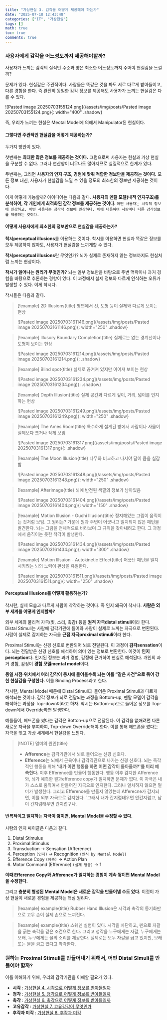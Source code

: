 ```yaml
---
title: "가상현실 3. 감각을 어떻게 제공해야 하는가"
date: "2025-07-18 12:43:48"
categories: ["IT", "가상현실"]
tags: []
math: true
toc: true
comments: true
---
```


### 사용자에게 감각을 어느정도까지 제공해야할까?
사용자가 느끼는 감각의 질적인 수준과 양은 최소한 어느정도까지 주어야 현실감을 느낄까?

문제가 있다. 현실감은 주관적이다. 사람들은 똑같은 것을 봐도 서로 다르게 받아들이고, 다른 경험을 한다. 즉 완전히 동일한 감각 정보를 제공해도 사용자가 느끼는 현실감은 다를 수 있다.

![Pasted image 20250703155124.png](/assets/img/posts/Pasted image 20250703155124.png){: width="400" .shadow}

즉, 우리가 느끼는 현실은 Meotal Model에 의해서 Manipulator된 현실이다.

#### 그렇다면 주관적인 현실감을 어떻게 제공하는가?
두가지 방안이 있다.

첫번째는 **최대한 많은 정보를 제공하는 것이다.** 그럼으로써 사용자는 현실과 가상 현실을 구분할 수 없다. 그러나 연산양이 너무나도 많아지므로 실질적으로 한계가 있다.

두번째는, 그러면 **사용자의 인지 구조, 경험에 맞춰 적합한 정보만을 제공하는 것이다.** 모든 정보 대신, 사용자가 현실감을 느낄 수 있을 정도의 최소한의 정보만 제공하는 것이다.

이게 어떻게 가능할까? 아이디어는 다음과 같다. **사용자의 멘탈 모델(내적 인지구조)를 분석하여, 각 개인에게 최적화된 감각 정보를 제공하는 것이다.** `어떤 사용자는 시각적 정보에 민감하고, 어떤 사용자는 청각적 정보에 민감하다. 이에 대응하여 사람마다 다른 감각정보를 제공하는 것이다.`

#### 어떻게 사용자에게 최소한의 정보만으로 현실감을 제공하는가?
**착시perceptual illusions**를 이용하는 것이다. 착시를 이용하면 현실과 똑같은 정보를 모두 제공하지 않아도, 사용자가 현실감을 느끼게할 수 있다. 

**착시perceptual illusions**란 무엇인가? 뇌가 실제로 존재하지 않는 정보까지도 현실처럼 느끼는 현상이다.

**착시가 일어나는 원리가 무엇인가?** 뇌는 일부 정보만을 바탕으로 주변 맥락이나 과거 경험을 바탕으로 추론하는 경향이 있다. 이 과정에서 실제 정보와 다르게 인식하는 오류가 발생할 수 있다. 이게 착시다.

착시들은 다음과 같다.

> [!example] 2D Illusions{title}
> 평면에서 선, 도형 등이 실제와 다르게 보이는 현상
> 
> ![Pasted image 20250703161146.png](/assets/img/posts/Pasted image 20250703161146.png){: width="250" .shadow}

> [!example] Illusory Boundary Completion{title}
> 실제로는 없는 경계선이나 도형이 보이는 현상
> 
> ![Pasted image 20250703161214.png](/assets/img/posts/Pasted image 20250703161214.png){: .shadow}

> [!example] Blind spot{title}
> 실제로 끊겨져 있지만 이어져 보이는 현상
> 
> ![Pasted image 20250703161234.png](/assets/img/posts/Pasted image 20250703161234.png){: .shadow}

> [!example] Depth Illusion{title}
> 실제 공간과 다르게 깊이, 거리, 넓이를 인지하는 현상
> 
> ![Pasted image 20250703161249.png](/assets/img/posts/Pasted image 20250703161249.png){: width="250" .shadow}

> [!example] The Ames Room{title}
> 특수하게 설계된 방에서 사람이나 사물이 실제보다 크거나 작게 보임
> 
> ![Pasted image 20250703161317.png](/assets/img/posts/Pasted image 20250703161317.png){: .shadow}

> [!example] The Moon Illusion{title}
> 나무와 비교하고 나서야 달이 큼을 실감함
> 
> ![Pasted image 20250703161348.png](/assets/img/posts/Pasted image 20250703161348.png){: width="250" .shadow}

> [!example] Afterimage{title}
> 뇌에 반전된 색깔의 정보가 남아있음
> 
> ![Pasted image 20250703161404.png](/assets/img/posts/Pasted image 20250703161404.png){: width="150" .shadow}

> [!example] Motion Illusion - Ouchi Illusion{title}
> 정지해있는 그림이 움직이는 것처럼 보임. 그 원리는? 가운데 원과 주변이 어긋나고 일치되지 않은 패턴을 발견한다. 뇌는 그림을 전체적으로 바라보며 그 규칙을 찾아내려고 한다. 그 과정에서 움직이는 듯한 착각이 발생한다.
> 
> ![Pasted image 20250703161434.png](/assets/img/posts/Pasted image 20250703161434.png){: width="300" .shadow}

> [!example] Motion Illsuion - Autokinetic Effect{title}
> 어긋난 패턴을 일치시키려는 뇌의 노력이 환상을 유발한다.
> 
> ![Pasted image 20250703161511.png](/assets/img/posts/Pasted image 20250703161511.png){: width="250" .shadow}

#### Perceptual Illusions를 어떻게 활용하는가?
착시란, 실제 모습과 다르게 사람이 착각하는 것이다. 즉 인지 왜곡이 착시다. **사람은 외부 세계를 어떻게 인지할까?**

외부 세계의 물리적 자극(빛, 소리, 촉감) 등을 **원격 자극distal stimuli**이라 한다. Distal Stimuli는 사람에 감각기관에 들어와 사람이 실제로 느끼는 자극으로 변환된다. 사람이 실제로 감지하는 자극을 **근접 자극proximal stimuli**이라 한다.

Proximal Stimuli는 신경 신호로 변환되어 뇌로 전달된다. 이 과정이 **감각sensation**이다. 뇌는 전달받은 신경 신호를 해석하여 의미 있는 정보로 변환한다. 이것이 **인지perception**다. 인지된 정보는 과거 경험, 감정에 근거하여 현실로 해석된다. 개인의 과거 경험, 감정이 **경험 모델mental model**이다.

**동일 시점·위치에서 여러 감각이 동시에 들어올수록 뇌는 이를 “같은 사건”으로 묶어 강한 현실감을 구성한다.** 이를 Binding Process라고 한다.

착시란, Mental Model 때문에 Distal Stimuli과 들어온 Proximal Stimuli과 다르게 해석되는 것이다. 감각 정보가 뇌로 전달되는 과정을 Bottom-up, 멘탈 모델이 감각을 해석하는 과정을 Top-down이라고 하자. 착시는 Bottom-up으로 들어온 정보를 Top-down에서 Override하면 발생한다.

예를들어, 헤드폰을 썼다는 감각은 Botton-up으로 전달된다. 이 감각을 없애려면 다른 새로운 자극을 부여하여, Top-down Override해야 한다. 이를 통해 헤드폰을 썼다는 자극을 잊고 가상 세계에서 현실감을 느낀다.

> [!NOTE] 멀미의 원인{title}
> - **Afference**는 감각기관에서 뇌로 들어오는 신경 신호다. 
> - **Efference**는 뇌에서 근육이나 감각긱관으로 나가는 신경 신호다. 
> 뇌는 즉각적인 행동을 위해 **'내가 이런 행동을 하면 어떤 감각이 돌아올까?'를 미리 예측한다.** 이후 Efference를 만들어 행동한다. 행동 이후 감지한 Afference와, 뇌가 예측한 결과efference copy가 일치하면 문제가 없다. 이 자극은 내가 스스로 움직여서 만들어진 자극으로 인지한다. 그러나 일치하지 않으면 멀미가 발생한다. 그리고 Efference를 만들지 않았는데 Afferecne가 감지되면, 이를 외부 자극으로 감지한다.
> \`그래서 내가 간지럼태우면 안간지럽고, 남이 간지럼태우면 간지럽구나.

#### 반복적이고 일치하는 자극이 쌓이면, Mental Model을 수정할 수 있다.
사람의 인지 싸이클은 다음과 같다.
1. Distal Stimulus
2. Proximal Stimulus
3. Transduction -> Sensation (Afference)
4. Perception `(인지)` -> Recognition `(인식 by Mental Model)`
5. Efference Copy `(예측)` -> Action Plan
6. Motor Command (Efference) `(실제 행동)` -> 1

**이때 Efference Copy와 Afference가 일치하는 경험이 계속 쌓이면 Mental Model을 수정한다.**

그리고 **충분히 형성된 Mental Model은 새로운 감각을 만들어낼 수도 있다.** 이것이 가상 현실이 새로운 경험을 제공하는 핵심 원리다.

> [!example] example{title}
> Rubber Hand Illusion은 시각과 촉각의 동기화만으로 고무 손이 실제 손으로 느껴진다.

> [!example] example{title}
> 스웨덴 실험이 있다. 시각을 차단하고, 펜으로 자갈을 긁는 촉각을 같은 조건으로 한다. 그리고 청각을 누구에게는 자갈, 누구에게는 모래, 누구에게는 물의 소리를 제공한다. 실제로는 모두 자갈을 긁고 있지만, 모래 또는 물을 긁고 있다고 착각한다.

### 원하는 Proximal Stimuli를 만들어내기 위해서, 어떤 Distal SImuli를 만들어야 할까?
이를 이해하기 위해, 우리의 감각기관을 이해할 필요가 있다.

- **시각** : [가상현실 4. 시각으로 어떻게 정보를 받아들일까](https://qlsjtmek2.github.io/posts/%EA%B0%80%EC%83%81%ED%98%84%EC%8B%A4-4-%EC%8B%9C%EA%B0%81%EC%9C%BC%EB%A1%9C-%EC%96%B4%EB%96%BB%EA%B2%8C-%EC%A0%95%EB%B3%B4%EB%A5%BC-%EB%B0%9B%EC%95%84%EB%93%A4%EC%9D%BC%EA%B9%8C/)
- **청각** : [가상현실 5. 청각으로 어떻게 정보를 받아들일까](https://qlsjtmek2.github.io/posts/%EA%B0%80%EC%83%81%ED%98%84%EC%8B%A4-5-%EC%B2%AD%EA%B0%81%EC%9C%BC%EB%A1%9C-%EC%96%B4%EB%96%BB%EA%B2%8C-%EC%A0%95%EB%B3%B4%EB%A5%BC-%EB%B0%9B%EC%95%84%EB%93%A4%EC%9D%BC%EA%B9%8C/)
- **촉각** : [가상현실 6. 촉각으로 어떻게 정보를 받아들일까](https://qlsjtmek2.github.io/posts/%EA%B0%80%EC%83%81%ED%98%84%EC%8B%A4-6-%EC%B4%89%EA%B0%81%EC%9C%BC%EB%A1%9C-%EC%96%B4%EB%96%BB%EA%B2%8C-%EC%A0%95%EB%B3%B4%EB%A5%BC-%EB%B0%9B%EC%95%84%EB%93%A4%EC%9D%BC%EA%B9%8C/)
- **고유감각** : [가상현실 7. 고유감각이 무엇인가](https://qlsjtmek2.github.io/posts/%EA%B0%80%EC%83%81%ED%98%84%EC%8B%A4-7-%EA%B3%A0%EC%9C%A0%EA%B0%90%EA%B0%81%EC%9D%B4-%EB%AC%B4%EC%97%87%EC%9D%B8%EA%B0%80/)
- **후각과 미각** : [가상현실 8. 후각과 미각](https://qlsjtmek2.github.io/posts/%EA%B0%80%EC%83%81%ED%98%84%EC%8B%A4-8-%ED%9B%84%EA%B0%81%EA%B3%BC-%EB%AF%B8%EA%B0%81/)